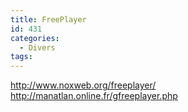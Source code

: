 ```yaml
---
title: FreePlayer
id: 431
categories:
  - Divers
tags:
---
```


http://www.noxweb.org/freeplayer/ http://manatlan.online.fr/gfreeplayer.php